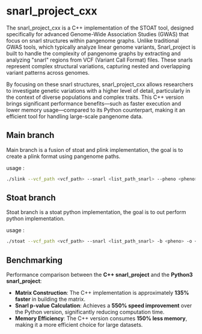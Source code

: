 # snarl_project_cxx

The snarl_project_cxx is a C++ implementation of the STOAT tool, designed specifically for advanced Genome-Wide Association Studies (GWAS) that focus on snarl structures within pangenome graphs. Unlike traditional GWAS tools, which typically analyze linear genome variants, Snarl_project is built to handle the complexity of pangenome graphs by extracting and analyzing "snarl" regions from VCF (Variant Call Format) files. These snarls represent complex structural variations, capturing nested and overlapping variant patterns across genomes.

By focusing on these snarl structures, snarl_project_cxx allows researchers to investigate genetic variations with a higher level of detail, particularly in the context of diverse populations and complex traits. This C++ version brings significant performance benefits—such as faster execution and lower memory usage—compared to its Python counterpart, making it an efficient tool for handling large-scale pangenome data.

## Main branch
Main branch is a fusion of stoat and plink implementation, the goal is to create a plink format using pangenome paths.

usage :
```bash
./slink --vcf_path <vcf_path> --snarl <list_path_snarl> --pheno <pheno> -o <output_dir>
```

## Stoat branch
Stoat branch is a stoat python implementation, the goal is to out perform python implementation.

usage :
```bash
./stoat --vcf_path <vcf_path> --snarl <list_path_snarl> -b <pheno> -o <output_dir>
```

## Benchmarking
Performance comparison between the **C++ snarl_project** and the **Python3 snarl_project**:
- **Matrix Construction**: The C++ implementation is approximately **135% faster** in building the matrix.
- **Snarl p-value Calculation**: Achieves a **550% speed improvement** over the Python version, significantly reducing computation time.
- **Memory Efficiency**: The C++ version consumes **150% less memory**, making it a more efficient choice for large datasets.
